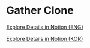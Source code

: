 # Gather Clone

[Explore Details in Notion (ENG)](https://www.notion.so/Gather-Clone-1eee239d363a8060b298c53e5854dae1?pvs=4)

[Explore Details in Notion (KOR)](https://thread-sherbet-57e.notion.site/Platform-Gather-e4c1dc3f6cf049c49136946a654bf0a0)
